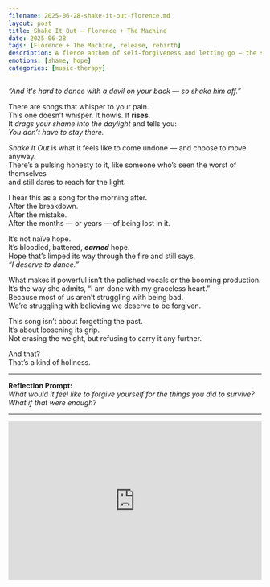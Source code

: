 ```yaml
---
filename: 2025-06-28-shake-it-out-florence.md
layout: post
title: Shake It Out – Florence + The Machine
date: 2025-06-28
tags: [Florence + The Machine, release, rebirth]
description: A fierce anthem of self-forgiveness and letting go — the sound of dragging your past into the light and dancing anyway.
emotions: [shame, hope]
categories: [music-therapy]
---
```


*“And it's hard to dance with a devil on your back — so shake him off.”*

There are songs that whisper to your pain.  
This one doesn’t whisper. It howls. It **rises**.  
It *drags your shame into the daylight* and tells you:  
*You don’t have to stay there.*

*Shake It Out* is what it feels like to come undone — and choose to move anyway.  
There’s a pulsing honesty to it, like someone who’s seen the worst of themselves  
and still dares to reach for the light.

I hear this as a song for the morning after.  
After the breakdown.  
After the mistake.  
After the months — or years — of being lost in it.

It’s not naïve hope.  
It’s bloodied, battered, ***earned*** hope.  
Hope that’s limped its way through the fire and still says,  
*“I deserve to dance.”*

What makes it powerful isn’t the polished vocals or the booming production.  
It’s the way she admits, “I am done with my graceless heart.”  
Because most of us aren’t struggling with being bad.  
We’re struggling with believing we deserve to be forgiven.

This song isn’t about forgetting the past.  
It’s about loosening its grip.  
Not erasing the weight, but refusing to carry it any further.

And that?  
That’s a kind of holiness.

---

**Reflection Prompt:**  
*What would it feel like to forgive yourself for the things you did to survive? What if that were enough?*

---

<iframe width="100%" height="315" src="https://www.youtube.com/embed/WbN0nX61rIs" title="Florence + The Machine - Shake It Out (Official Video)" frameborder="0" allowfullscreen></iframe>
